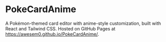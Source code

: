 # PokeCardAnime
A Pokémon-themed card editor with anime-style customization, built with React and Tailwind CSS.
Hosted on GitHub Pages at https://awesem0.github.io/PokeCardAnime/.
